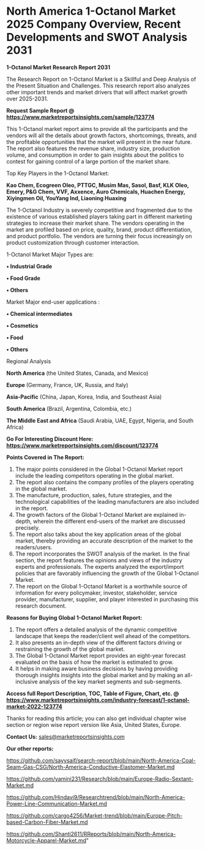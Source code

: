 # North America 1-Octanol Market 2025 Company Overview, Recent Developments and SWOT Analysis 2031

<strong>1-Octanol Market Research Report 2031</strong>

The Research Report on 1-Octanol Market is a Skillful and Deep Analysis of the Present Situation and Challenges. This research report also analyzes other important trends and market drivers that will affect market growth over 2025-2031.

<strong>Request Sample Report @ <a href=https://www.marketreportsinsights.com/sample/123774>https://www.marketreportsinsights.com/sample/123774</a></strong>

This 1-Octanol market report aims to provide all the participants and the vendors will all the details about growth factors, shortcomings, threats, and the profitable opportunities that the market will present in the near future. The report also features the revenue share, industry size, production volume, and consumption in order to gain insights about the politics to contest for gaining control of a large portion of the market share.

Top Key Players in the 1-Octanol Market:

<strong>Kao Chem, Ecogreen Oleo, PTTGC, Musim Mas, Sasol, Basf, KLK Oleo, Emery, P&G Chem, VVF, Axxence, Auro Chemicals, Huachen Energy, Xiyingmen Oil, YouYang Ind, Liaoning Huaxing</strong>

The 1-Octanol Industry is severely competitive and fragmented due to the existence of various established players taking part in different marketing strategies to increase their market share. The vendors operating in the market are profiled based on price, quality, brand, product differentiation, and product portfolio. The vendors are turning their focus increasingly on product customization through customer interaction.

1-Octanol Market Major Types are:

<strong>• Industrial Grade

• Food Grade

• Others</strong>

Market Major end-user applications :

<strong>• Chemical intermediates

• Cosmetics

• Food

• Others</strong>

Regional Analysis

</u><strong><b>North America</b></strong> (the United States, Canada, and Mexico)

<strong><b>Europe </b></strong>(Germany, France, UK, Russia, and Italy)

<strong><b>Asia-Pacific</b></strong> (China, Japan, Korea, India, and Southeast Asia)

<strong><b>South America</b></strong> (Brazil, Argentina, Colombia, etc.)

<strong><b>The Middle East and Africa</b></strong> (Saudi Arabia, UAE, Egypt, Nigeria, and South Africa)

<strong>Go For Interesting Discount Here: <a href=https://www.marketreportsinsights.com/discount/123774>https://www.marketreportsinsights.com/discount/123774</a></strong>

<strong>Points Covered in The Report:</strong>
<ol>
  <li>The major points considered in the Global 1-Octanol Market report include the leading competitors operating in the global market.</li>
  <li>The report also contains the company profiles of the players operating in the global market.</li>
  <li>The manufacture, production, sales, future strategies, and the technological capabilities of the leading manufacturers are also included in the report.</li>
  <li>The growth factors of the Global 1-Octanol Market are explained in-depth, wherein the different end-users of the market are discussed precisely.</li>
  <li>The report also talks about the key application areas of the global market, thereby providing an accurate description of the market to the readers/users.</li>
  <li>The report incorporates the SWOT analysis of the market. In the final section, the report features the opinions and views of the industry experts and professionals. The experts analyzed the export/import policies that are favorably influencing the growth of the Global 1-Octanol Market.</li>
  <li>The report on the Global 1-Octanol Market is a worthwhile source of information for every policymaker, investor, stakeholder, service provider, manufacturer, supplier, and player interested in purchasing this research document.</li>
</ol>
<strong>Reasons for Buying Global 1-Octanol Market Report:</strong>

<ol>
  <li>The report offers a detailed analysis of the dynamic competitive landscape that keeps the reader/client well ahead of the competitors.</li>
  <li>It also presents an in-depth view of the different factors driving or restraining the growth of the global market.</li>
  <li>The Global 1-Octanol Market report provides an eight-year forecast evaluated on the basis of how the market is estimated to grow.</li>
  <li>It helps in making aware business decisions by having providing thorough insights insights into the global market and by making an all-inclusive analysis of the key market segments and sub-segments.</li>
</ol>
<strong>Access full Report Description, TOC, Table of Figure, Chart, etc. @ <a href=https://www.marketreportsinsights.com/industry-forecast/1-octanol-market-2022-123774>https://www.marketreportsinsights.com/industry-forecast/1-octanol-market-2022-123774</a></strong>


Thanks for reading this article; you can also get individual chapter wise section or region wise report version like Asia, United States, Europe.

<strong>Contact Us:</strong>
sales@marketreportsinsights.com

<strong>Our other reports:</strong>

<a href=https://github.com/sayysaif/search-report/blob/main/North-America-Coal-Seam-Gas-CSG/North-America-Conductive-Elastomer-Market.md>https://github.com/sayysaif/search-report/blob/main/North-America-Coal-Seam-Gas-CSG/North-America-Conductive-Elastomer-Market.md</a>

<a href=https://github.com/yamini231/Research/blob/main/Europe-Radio-Sextant-Market.md>https://github.com/yamini231/Research/blob/main/Europe-Radio-Sextant-Market.md</a>

<a href=https://github.com/Hindavi9/Researchtrend/blob/main/North-America-Power-Line-Communication-Market.md>https://github.com/Hindavi9/Researchtrend/blob/main/North-America-Power-Line-Communication-Market.md</a>

<a href=https://github.com/cargo4256/Market-trend/blob/main/Europe-Pitch-based-Carbon-Fiber-Market.md>https://github.com/cargo4256/Market-trend/blob/main/Europe-Pitch-based-Carbon-Fiber-Market.md</a>

<a href=https://github.com/Shanti2611/RReports/blob/main/North-America-Motorcycle-Apparel-Market.md>https://github.com/Shanti2611/RReports/blob/main/North-America-Motorcycle-Apparel-Market.md</a>"
